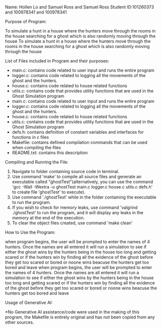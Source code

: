 Name: Hollen Lo and Samuel Ross and Samuel Ross
Student ID:101260373 and 100978341 and 100978341

Purpose of Program:

To simulate a hunt in a house where the hunters move through the rooms in the house searching for a ghost which is also randomly moving through the house
To simulate a hunt in a house where the hunters move through the rooms in the house searching for a ghost which is also randomly moving through the house

List of Files included in Program and their purposes:

- main.c: contains code related to user input and runs the entire program
- logger.c: contains code related to logging all the movements of the ghost and the hunters.
- house.c: contains code related to house related functions
- utils.c: contains code that provides utility functions that are used in the Ghost Simulation program
- main.c: contains code related to user input and runs the entire program
- logger.c: contains code related to logging all the movements of the ghost and the hunters.
- house.c: contains code related to house related functions
- utils.c: contains code that provides utility functions that are used in the Ghost Simulation program
- defs.h: contains definition of constant variables and interfaces for functions in c files
- Makefile: contains defined compilation commands that can be used when compiling the files
- README.txt: contains this description

Compiling and Running the File:

1. Navigate to folder containing source code in terminal.
2. Use command 'make' to compile all source files and generate an executable called "ghostTest"(alternatively,  you can use the command 'gcc -Wall -Wextra -o ghostTest main.c logger.c house.c utils.c defs.h' to create file 'ghostTest' to execute).
3. Use command './ghostTest' while in the folder containing the executable to run the program.
4. If you wish to check for memory leaks, use command 'valgrind ./ghostTest' to run the program, and it will display any leaks in the memory at the end of the execution.
5. To clear the object files created, use command 'make clean'

How to Use the Program:

when program begins, the user will be prompted to enter the names of 4 hunters. Once the names are all entered it will run a simulation to see if either the ghost wins by the hunters being in the house too long and getting scared or if the hunters win by finding all the evidence of the ghost before they get too scared or bored or noone wins beacuse the hunters get too bored and leave
when program begins, the user will be prompted to enter the names of 4 hunters. Once the names are all entered it will run a simulation to see if either the ghost wins by the hunters being in the house too long and getting scared or if the hunters win by finding all the evidence of the ghost before they get too scared or bored or noone wins beacuse the hunters get too bored and leave

Usage of Generative AI:

*No Generative AI assistance/code were used in the making of this program, the Makefile is entirely original and has not been copied from any other sources.
